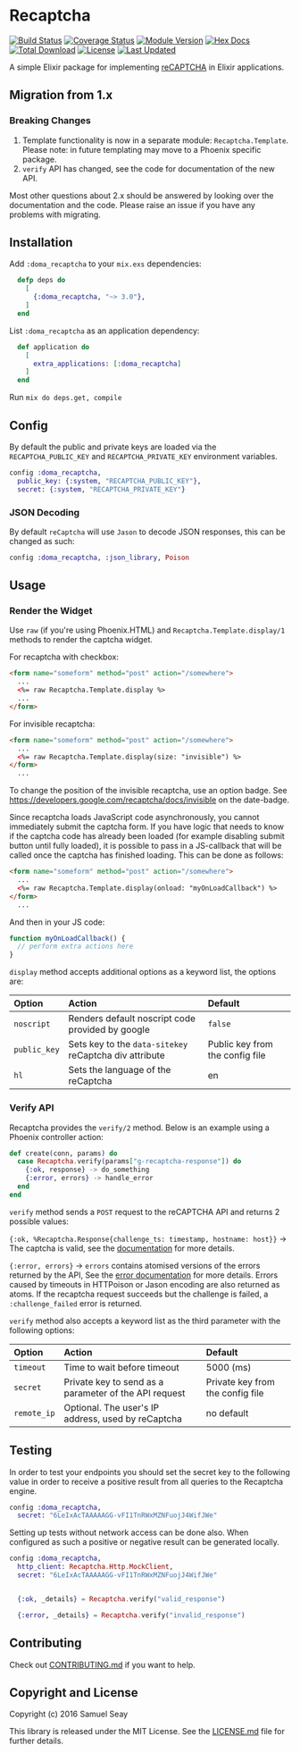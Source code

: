 # Recaptcha

[![Build Status](https://travis-ci.org/samueljseay/recaptcha.svg?branch=master)](https://travis-ci.org/samueljseay/recaptcha)
[![Coverage Status](https://coveralls.io/repos/github/samueljseay/recaptcha/badge.svg?branch=master)](https://coveralls.io/github/samueljseay/recaptcha)
[![Module Version](https://img.shields.io/hexpm/v/recaptcha.svg)](https://hex.pm/packages/recaptcha)
[![Hex Docs](https://img.shields.io/badge/hex-docs-lightgreen.svg)](https://hexdocs.pm/recaptcha/)
[![Total Download](https://img.shields.io/hexpm/dt/recaptcha.svg)](https://hex.pm/packages/recaptcha)
[![License](https://img.shields.io/hexpm/l/recaptcha.svg)](https://github.com/samueljseay/recaptcha/blob/master/LICENSE)
[![Last Updated](https://img.shields.io/github/last-commit/samueljseay/recaptcha.svg)](https://github.com/samueljseay/recaptcha/commits/master)

A simple Elixir package for implementing [reCAPTCHA] in Elixir applications.

[reCAPTCHA]: http://www.google.com/recaptcha

## Migration from 1.x

### Breaking Changes

1. Template functionality is now in a separate module: `Recaptcha.Template`. Please note: in future templating may move to a Phoenix specific package.
2. `verify` API has changed, see the code for documentation of the new API.

Most other questions about 2.x should be answered by looking over the documentation and the code. Please raise an issue
if you have any problems with migrating.

## Installation

Add `:doma_recaptcha` to your `mix.exs` dependencies:

```elixir
  defp deps do
    [
      {:doma_recaptcha, "~> 3.0"},
    ]
  end
```

List `:doma_recaptcha` as an application dependency:

```elixir
  def application do
    [
      extra_applications: [:doma_recaptcha]
    ]
  end
```

Run `mix do deps.get, compile`

## Config

By default the public and private keys are loaded via the `RECAPTCHA_PUBLIC_KEY` and `RECAPTCHA_PRIVATE_KEY` environment variables.

```elixir
config :doma_recaptcha,
  public_key: {:system, "RECAPTCHA_PUBLIC_KEY"},
  secret: {:system, "RECAPTCHA_PRIVATE_KEY"}
```

### JSON Decoding

By default `reCaptcha` will use `Jason` to decode JSON responses, this can be changed as such:

```elixir
config :doma_recaptcha, :json_library, Poison
```

## Usage

### Render the Widget

Use `raw` (if you're using Phoenix.HTML) and `Recaptcha.Template.display/1` methods to render the captcha widget.

For recaptcha with checkbox:

```html
<form name="someform" method="post" action="/somewhere">
  ...
  <%= raw Recaptcha.Template.display %>
  ...
</form>
```

For invisible recaptcha:

```html
<form name="someform" method="post" action="/somewhere">
  ...
  <%= raw Recaptcha.Template.display(size: "invisible") %>
</form>
  ...
```

To change the position of the invisible recaptcha, use an option badge. See https://developers.google.com/recaptcha/docs/invisible on the date-badge.

Since recaptcha loads JavaScript code asynchronously, you cannot immediately submit the captcha form.
If you have logic that needs to know if the captcha code has already been loaded (for example disabling submit button until fully loaded), it is possible to pass in a JS-callback that will be called once the captcha has finished loading.
This can be done as follows:

```html
<form name="someform" method="post" action="/somewhere">
  ...
  <%= raw Recaptcha.Template.display(onload: "myOnLoadCallback") %>
</form>
  ...
```

And then in your JS code:

```javascript
function myOnLoadCallback() {
  // perform extra actions here
}
```

`display` method accepts additional options as a keyword list, the options are:

Option                  | Action                                                 | Default
:---------------------- | :----------------------------------------------------- | :------------------------
`noscript`              | Renders default noscript code provided by google       | `false`
`public_key`            | Sets key to the `data-sitekey` reCaptcha div attribute | Public key from the config file
`hl`                    | Sets the language of the reCaptcha                     | en

### Verify API

Recaptcha provides the `verify/2` method. Below is an example using a Phoenix controller action:

```elixir
def create(conn, params) do
  case Recaptcha.verify(params["g-recaptcha-response"]) do
    {:ok, response} -> do_something
    {:error, errors} -> handle_error
  end
end
```

`verify` method sends a `POST` request to the reCAPTCHA API and returns 2 possible values:

`{:ok, %Recaptcha.Response{challenge_ts: timestamp, hostname: host}}` -> The captcha is valid, see the [documentation](https://developers.google.com/recaptcha/docs/verify#api-response) for more details.

`{:error, errors}` -> `errors` contains atomised versions of the errors returned by the API, See the [error documentation](https://developers.google.com/recaptcha/docs/verify#error-code-reference) for more details. Errors caused by timeouts in HTTPoison or Jason encoding are also returned as atoms. If the recaptcha request succeeds but the challenge is failed, a `:challenge_failed` error is returned.

`verify` method also accepts a keyword list as the third parameter with the following options:

Option                  | Action                                                 | Default
:---------------------- | :----------------------------------------------------- | :------------------------
`timeout`               | Time to wait before timeout                            | 5000 (ms)
`secret`                | Private key to send as a parameter of the API request  | Private key from the config file
`remote_ip`             | Optional. The user's IP address, used by reCaptcha     | no default


## Testing

In order to test your endpoints you should set the secret key to the following value in order to receive a positive result from all queries to the Recaptcha engine.

```elixir
config :doma_recaptcha,
  secret: "6LeIxAcTAAAAAGG-vFI1TnRWxMZNFuojJ4WifJWe"
```

Setting up tests without network access can be done also. When configured as such a positive or negative result can be generated locally.

```elixir
config :doma_recaptcha,
  http_client: Recaptcha.Http.MockClient,
  secret: "6LeIxAcTAAAAAGG-vFI1TnRWxMZNFuojJ4WifJWe"


  {:ok, _details} = Recaptcha.verify("valid_response")

  {:error, _details} = Recaptcha.verify("invalid_response")

```

## Contributing

Check out [CONTRIBUTING.md](/CONTRIBUTING.md) if you want to help.

## Copyright and License

Copyright (c) 2016 Samuel Seay

This library is released under the MIT License. See the [LICENSE.md](./LICENSE.md) file
for further details.
